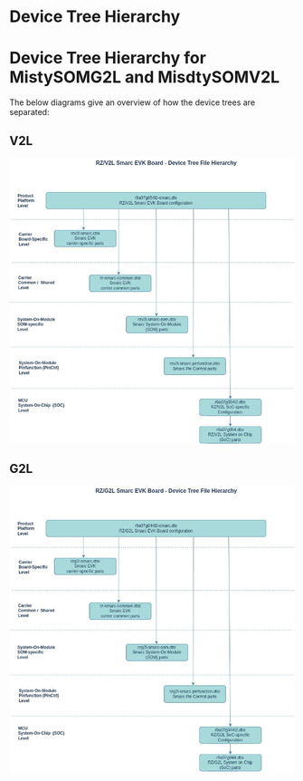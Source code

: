 # Device Tree Hierarchy

# Device Tree Hierarchy for MistySOMG2L and MisdtySOMV2L

The below diagrams give an overview of how the device trees are separated:
## V2L
<img src="../files/img/DeviceTreeHierarchyV2L.png" alt="Device Tree hierarchy MistySOMV2L"/>

## G2L
<img src="../files/img/DeviceTreeHierarchyG2L.png" alt="Device Tree hierarchy MistySOMG2L"/>
